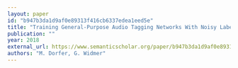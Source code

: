 ```yaml
---
layout: paper
id: "b947b3da1d9af0e89313f416cb6337edea1eed5e"
title: "Training General-Purpose Audio Tagging Networks With Noisy Labels And Iterative Self-Verification"
publication: ""
year: 2018
external_url: https://www.semanticscholar.org/paper/b947b3da1d9af0e89313f416cb6337edea1eed5e
authors: "M. Dorfer, G. Widmer"
---
```

